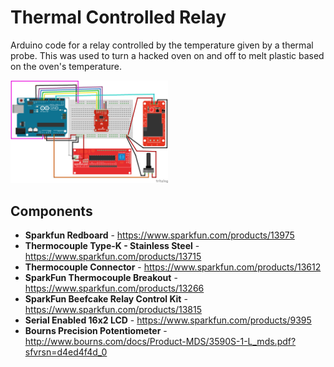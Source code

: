 Thermal Controlled Relay
========================================

Arduino code for a relay controlled by the temperature given by a thermal probe. This was used to turn a hacked oven on and off to melt plastic based on the oven's temperature.

<img src="https://raw.githubusercontent.com/andychuong/thermalcontrolled_relay/master/Fritzing/thermalcoupler_bb.png" alt="Fritzing Diagram" style="max-width:50%"/>

Components
-------------------

* **Sparkfun Redboard** - https://www.sparkfun.com/products/13975
* **Thermocouple Type-K - Stainless Steel** - https://www.sparkfun.com/products/13715
* **Thermocouple Connector** - https://www.sparkfun.com/products/13612
* **SparkFun Thermocouple Breakout** - https://www.sparkfun.com/products/13266
* **SparkFun Beefcake Relay Control Kit** - https://www.sparkfun.com/products/13815
* **Serial Enabled 16x2 LCD** - https://www.sparkfun.com/products/9395
* **Bourns Precision Potentiometer** - http://www.bourns.com/docs/Product-MDS/3590S-1-L_mds.pdf?sfvrsn=d4ed4f4d_0


